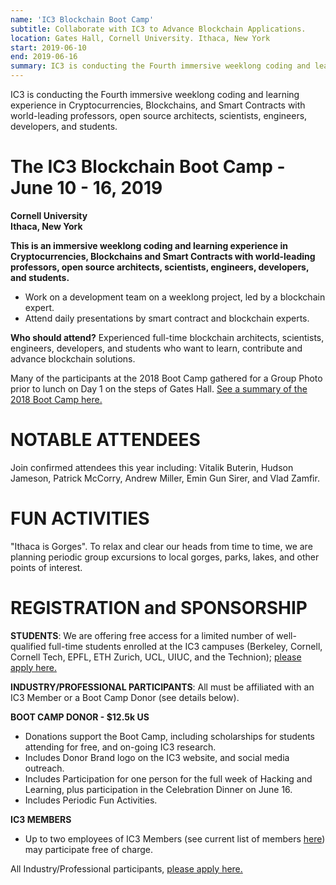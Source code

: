 ```yaml
---
name: 'IC3 Blockchain Boot Camp'
subtitle: Collaborate with IC3 to Advance Blockchain Applications.
location: Gates Hall, Cornell University. Ithaca, New York
start: 2019-06-10
end: 2019-06-16
summary: IC3 is conducting the Fourth immersive weeklong coding and learning experience in Cryptocurrencies, Blockchains, and Smart Contracts with world-leading professors, open source architects, scientists, engineers, developers, and students.
---
```


IC3 is conducting the Fourth immersive weeklong coding and learning experience in Cryptocurrencies, Blockchains, and Smart Contracts with world-leading professors, open source architects, scientists, engineers, developers, and students. 


# The IC3 Blockchain Boot Camp - June 10 - 16, 2019

<div class="ui piled segment">
    <img class="ui centered image" src="../images/events/cornell.jpg" alt="" />
    <div class="ui bottom attached message">
    <strong>Cornell University</strong><br>
    <strong>Ithaca, New York</strong><br>
    </div>  
</div>

**This is an immersive weeklong coding and learning experience in Cryptocurrencies, Blockchains and Smart Contracts with world-leading professors, open source architects, scientists, engineers, developers, and students.**
- Work on a development team on a weeklong project, led by a blockchain expert.
- Attend daily presentations by smart contract and blockchain experts.

**Who should attend?** Experienced full-time blockchain architects, scientists, engineers, developers, and students who want to learn, contribute and advance blockchain solutions. 

<div class="ui piled segment">
    <img class="ui centered image" src="../images/events/eth-bootcamp-18/participants.png" alt="" />
    <div class="ui bottom attached message">
    Many of the participants at the 2018 Boot Camp gathered for a Group Photo prior to lunch on Day 1 on the steps of Gates Hall. <a href="https://www.initc3.org/events/2018-07-12-IC3-Ethereum-Crypto-Boot-Camp.html">See a summary of the 2018 Boot Camp here.</a>
    </div>  
</div>

# NOTABLE ATTENDEES

Join confirmed attendees this year including: Vitalik Buterin, Hudson Jameson, Patrick McCorry, Andrew Miller, Emin Gun Sirer, and Vlad Zamfir.

# FUN ACTIVITIES

"Ithaca is Gorges". To relax and clear our heads from time to time, we are planning periodic group excursions to local gorges, parks, lakes, and other points of interest. 

# REGISTRATION and SPONSORSHIP

**STUDENTS**: We are offering free access for a limited number of well-qualified full-time students enrolled at the IC3 campuses (Berkeley, Cornell, Cornell Tech, EPFL, ETH Zurich, UCL, UIUC, and the Technion); <a href="https://docs.google.com/forms/d/e/1FAIpQLSfBq37rmPlBS0k8zuRwa8DltVYq7RcpkdOT15vPOd80HmR2aQ/viewform">please apply here.</a>

**INDUSTRY/PROFESSIONAL PARTICIPANTS**: All must be affiliated with an IC3 Member or a Boot Camp Donor (see details below).

  **BOOT CAMP DONOR - $12.5k US**
  - Donations support the Boot Camp, including scholarships for students attending for free, and on-going IC3 research.
  - Includes Donor Brand logo on the IC3 website, and social media outreach. 
  - Includes Participation for one person for the full week of Hacking and Learning, plus participation in the Celebration Dinner on June 16.
  - Includes Periodic Fun Activities. 
  
  **IC3 MEMBERS**
  - Up to two employees of IC3 Members (see current list of members <a href="https://www.initc3.org/partners.html">here</a>) may participate free of charge. 
  
All Industry/Professional participants, <a href="https://docs.google.com/forms/d/e/1FAIpQLSfBq37rmPlBS0k8zuRwa8DltVYq7RcpkdOT15vPOd80HmR2aQ/viewform">please apply here.</a>  
